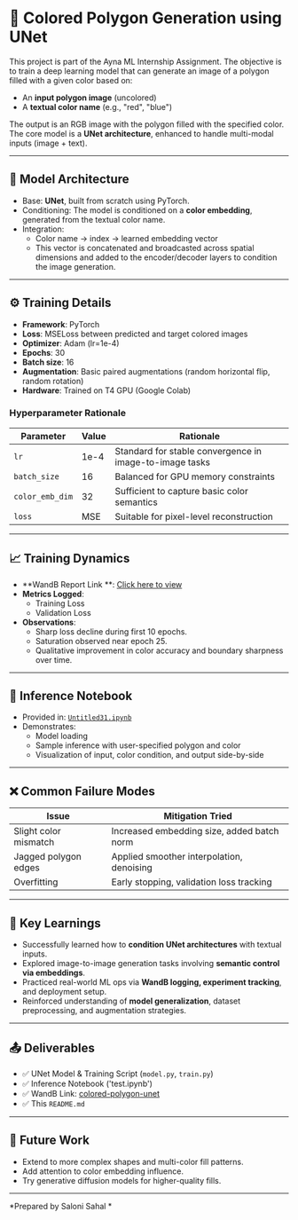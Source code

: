 # 🧠 Colored Polygon Generation using UNet

This project is part of the Ayna ML Internship Assignment. The objective is to train a deep learning model that can generate an image of a polygon filled with a given color based on:
- An **input polygon image** (uncolored)
- A **textual color name** (e.g., "red", "blue")

The output is an RGB image with the polygon filled with the specified color. The core model is a **UNet architecture**, enhanced to handle multi-modal inputs (image + text).


---

## 🧠 Model Architecture

- Base: **UNet**, built from scratch using PyTorch.
- Conditioning: The model is conditioned on a **color embedding**, generated from the textual color name.
- Integration:
  - Color name → index → learned embedding vector
  - This vector is concatenated and broadcasted across spatial dimensions and added to the encoder/decoder layers to condition the image generation.

---

## ⚙️ Training Details

- **Framework**: PyTorch
- **Loss**: MSELoss between predicted and target colored images
- **Optimizer**: Adam (lr=1e-4)
- **Epochs**: 30
- **Batch size**: 16
- **Augmentation**: Basic paired augmentations (random horizontal flip, random rotation)
- **Hardware**: Trained on T4 GPU (Google Colab)

### Hyperparameter Rationale

| Parameter      | Value     | Rationale                                                  |
|----------------|-----------|-------------------------------------------------------------|
| `lr`           | 1e-4      | Standard for stable convergence in image-to-image tasks     |
| `batch_size`   | 16        | Balanced for GPU memory constraints                        |
| `color_emb_dim`| 32        | Sufficient to capture basic color semantics                |
| `loss`         | MSE       | Suitable for pixel-level reconstruction                    |

---

## 📈 Training Dynamics

- **WandB Report Link **: [Click here to view](https://wandb.ai/salonisahal15-university-of-kalyani/colored-polygon-unet/reports/Report--VmlldzoxMzg3Mjg3MQ)
- **Metrics Logged**:
  - Training Loss
  - Validation Loss
- **Observations**:
  - Sharp loss decline during first 10 epochs.
  - Saturation observed near epoch 25.
  - Qualitative improvement in color accuracy and boundary sharpness over time.

---

## 🧪 Inference Notebook

- Provided in: [`Untitled31.ipynb`](./Untitled31.ipynb)
- Demonstrates:
  - Model loading
  - Sample inference with user-specified polygon and color
  - Visualization of input, color condition, and output side-by-side

---

## ❌ Common Failure Modes

| Issue                        | Mitigation Tried                               |
|-----------------------------|-------------------------------------------------|
| Slight color mismatch       | Increased embedding size, added batch norm     |
| Jagged polygon edges        | Applied smoother interpolation, denoising      |
| Overfitting                 | Early stopping, validation loss tracking       |

---

## 📌 Key Learnings

- Successfully learned how to **condition UNet architectures** with textual inputs.
- Explored image-to-image generation tasks involving **semantic control via embeddings**.
- Practiced real-world ML ops via **WandB logging, experiment tracking**, and deployment setup.
- Reinforced understanding of **model generalization**, dataset preprocessing, and augmentation strategies.

---

## 📤 Deliverables

- ✅ UNet Model & Training Script (`model.py`, `train.py`)
- ✅ Inference Notebook ('test.ipynb')
- ✅ WandB Link: [colored-polygon-unet](https://wandb.ai/salonisahal15-university-of-kalyani/colored-polygon-unet/runs/yz0igigf)
- ✅ This `README.md`

---

## 🚀 Future Work

- Extend to more complex shapes and multi-color fill patterns.
- Add attention to color embedding influence.
- Try generative diffusion models for higher-quality fills.

---

*Prepared by Saloni Sahal *
